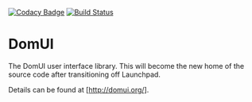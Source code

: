 [![Codacy Badge](https://api.codacy.com/project/badge/Grade/bb98f8bf73174dc79555768b26cd92ff)](https://www.codacy.com/app/fjalvingh/domui?utm_source=github.com&utm_medium=referral&utm_content=fjalvingh/domui&utm_campaign=badger)
[![Build Status](https://travis-ci.org/fjalvingh/domui.svg?branch=master)](https://travis-ci.org/fjalvingh/domui)


DomUI
=====

The DomUI user interface library. This will become the new home of the source code after transitioning off Launchpad.

Details can be found at [http://domui.org/].

